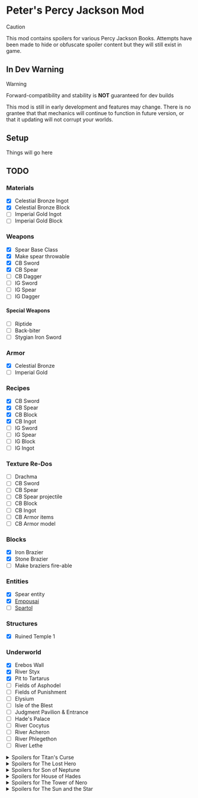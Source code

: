 # Peter's Percy Jackson Mod

> [!CAUTION]
> This mod contains spoilers for various Percy Jackson Books.
> Attempts have been made to hide or obfuscate spoiler content but they will still exist in game.

## In Dev Warning

> [!WARNING]
> Forward-compatibility and stability is **NOT** guaranteed for dev builds

This mod is still in early development and features may change.
There is no grantee that that mechanics will continue to function in future version, or that it updating will not corrupt your worlds.

## Setup

Things will go here

## TODO

### Materials
- [x] Celestial Bronze Ingot
- [x] Celestial Bronze Block
- [ ] Imperial Gold Ingot
- [ ] Imperial Gold Block

### Weapons
- [x] Spear Base Class
- [x] Make spear throwable
- [x] CB Sword
- [x] CB Spear
- [ ] CB Dagger
- [ ] IG Sword
- [ ] IG Spear
- [ ] IG Dagger

#### Special Weapons
- [ ] Riptide
- [ ] Back-biter
- [ ] Stygian Iron Sword

### Armor
- [x] Celestial Bronze
- [ ] Imperial Gold

### Recipes
- [x] CB Sword
- [x] CB Spear
- [x] CB Block
- [x] CB Ingot
- [ ] IG Sword
- [ ] IG Spear
- [ ] IG Block
- [ ] IG Ingot

### Texture Re-Dos
- [ ] Drachma
- [ ] CB Sword
- [ ] CB Spear
- [ ] CB Spear projectile
- [ ] CB Block
- [ ] CB Ingot
- [ ] CB Armor items
- [ ] CB Armor model

### Blocks
- [x] Iron Brazier
- [x] Stone Brazier
- [ ] Make braziers fire-able

### Entities
- [x] Spear entity
- [x] [Empousai](https://riordan.fandom.com/wiki/Empousa)
- [ ] [Spartol](https://riordan.fandom.com/wiki/Skeleton_Warrior)

### Structures
- [x] Ruined Temple 1

### Underworld
- [x] Erebos Wall
- [x] River Styx
- [x] Pit to Tartarus
- [ ] Fields of Asphodel
- [ ] Fields of Punishment
- [ ] Elysium
- [ ] Isle of the Blest
- [ ] Judgment Pavilion & Entrance
- [ ] Hade's Palace
- [ ] River Cocytus
- [ ] River Acheron
- [ ] River Phlegethon
- [ ] River Lethe

<details>
    <summary>Spoilers for Titan's Curse</summary>

#### Structures
- [ ] The Labyrinth

</details>

<details>
    <summary>Spoilers for The Lost Hero</summary>

#### Special Weapons
- [ ] Jason's Sword/Spear

</details>

<details>
    <summary>Spoilers for Son of Neptune</summary>

#### Special Weapons
- [ ] Franks' Spartol Spear

</details>

<details>
    <summary>Spoilers for House of Hades</summary>
    
#### Tartarus
- [ ] Dimension
- [ ] Deadly air
- [ ] Outer step
- [ ] Underworld rivers
- [ ] Damasen's Swamp
- [ ] Maeonian drakon
- [ ] Hermes shrine
- [ ] Mansion of Night
- [ ] Heart

</details>

<details>
    <summary>Spoilers for The Tower of Nero</summary>
    
#### Tartarus
- [ ] Edge of chaos

</details>

<details>
    <summary>Spoilers for The Sun and the Star</summary>
    
#### Underworld
- [ ] Troglodyte caves

</details>